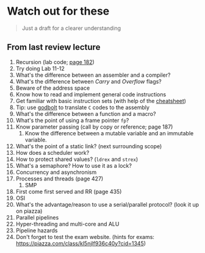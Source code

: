 # Watch out for these

> Just a draft for a clearer understanding

## From last review lecture

1. Recursion (lab code; [page 182](../COPE_2021_FullReview.pdf))
2. Try doing Lab 11-12
3. What's the difference between an assembler and a compiler?
4. What's the difference between _Carry_ and _Overflow_ flags?
5. Beware of the address space
6. Know how to read and implement general code instructions
7. Get familiar with basic instruction sets (with help of the [cheatsheet](../arm-assembly-cheat-sheet.pdf))
8. Tip: use [godbolt](https://godbolt.org) to translate `C` codes to the assembly
9. What's the difference between a function and a macro?
10. What's the point of using a frame pointer `fp`?
11. Know parameter passing (call by copy or reference; page 187)
    1. Know the difference between a mutable variable and an immutable variable.
12. What's the point of a static link? (next surrounding scope)
13. How does a scheduler work?
14. How to protect shared values? (`ldrex` and `strex`)
15. What's a semaphore? How to use it as a lock?
16. Concurrency and asynchronism
17. Processes and threads (page 427)
    1. SMP
18. First come first served and RR (page 435)
19. OSI
20. What's the advantage/reason to use a serial/parallel protocol? (look it up on piazza)
21. Parallel pipelines
22. Hyper-threading and multi-core and ALU
23. Pipeline hazards
24. Don't forget to test the exam website. (hints for exams: https://piazza.com/class/kl5njlf936c40y?cid=1345)
